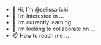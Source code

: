 - 👋 Hi, I’m @selissarichi
- 👀 I’m interested in ...
- 🌱 I’m currently learning ...
- 💞️ I’m looking to collaborate on ...
- 📫 How to reach me ...

<!---
selissarichi/selissarichi is a ✨ special ✨ repository because its `README.md` (this file) appears on your GitHub profile.
You can click the Preview link to take a look at your changes.
--->
